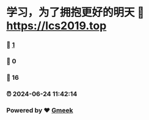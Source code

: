 # 学习，为了拥抱更好的明天 :link: https://lcs2019.top
### :page_facing_up: [1](https://lcs2019.top) 
### :speech_balloon: 0 
### :hibiscus: 16 
### :alarm_clock: 2024-06-24 11:42:14 
### Powered by :heart: [Gmeek](https://github.com/Meekdai/Gmeek)
